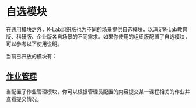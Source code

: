 # 自选模块
在通用模块之外，K-Lab组织版也为不同的场景提供自选模块，以满足K-Lab教育版、科研版、企业版各自场景的不同需求。如果你使用的组织版配置了自选模块，可以参考以下使用说明。

当前已开放的模块有：

## [作业管理](./assignment.md)
当配置了作业管理模块，你可以根据管理员配置的内容提交某一课程相关的作业并查看提交情况。

